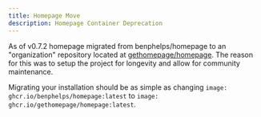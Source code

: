 ```yaml
---
title: Homepage Move
description: Homepage Container Deprecation
---
```


As of v0.7.2 homepage migrated from benphelps/homepage to an "organization" repository located at [gethomepage/homepage](https://github.com/gethomepage/homepage/). The reason for this was to setup the project for longevity and allow for community maintenance.

Migrating your installation should be as simple as changing `image: ghcr.io/benphelps/homepage:latest` to `image: ghcr.io/gethomepage/homepage:latest`.
